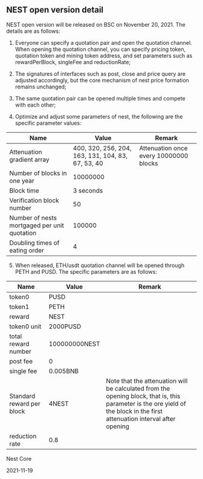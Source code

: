 ## NEST open version detail

NEST open version will be released on BSC on November 20, 2021. The details are as follows:

1. Everyone can specify a quotation pair and open the quotation channel. When opening the quotation channel, you can specify pricing token, quotation token and mining token address, and set parameters such as rewardPerBlock, singleFee and reductionRate;

2. The signatures of interfaces such as post, close and price query are adjusted accordingly, but the core mechanism of nest price formation remains unchanged;

3. The same quotation pair can be opened multiple times and compete with each other;

4. Optimize and adjust some parameters of nest, the following are the specific parameter values:

| Name | Value | Remark |
| ---- | ---- | ---- |
| Attenuation gradient array | 400, 320, 256, 204, 163, 131, 104, 83, 67, 53, 40 | Attenuation once every 10000000 blocks |
| Number of blocks in one year | 10000000 |
| Block  time | 3 seconds | |
| Verification block number | 50 | |
| Number of nests mortgaged per unit quotation | 100000 | |
| Doubling times of eating order | 4 | |

5. When released, ETH/usdt quotation channel will be opened through PETH and PUSD. The specific parameters are as follows:

| Name | Value | Remark |
| ---- | ---- | ---- |
| token0 | PUSD | |
| token1 | PETH | |
| reward | NEST | |
| token0 unit | 2000PUSD | |
| total reward number | 100000000NEST | |
| post fee | 0 | |
| single fee | 0.005BNB	| |
| Standard reward per block | 4NEST | Note that the attenuation will be calculated from the opening block, that is, this parameter is the ore yield of the block in the first attenuation interval after opening |
| reduction rate | 0.8 |	

Nest Core

2021-11-19
